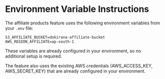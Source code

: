 # Environment Variable Instructions

The affiliate products feature uses the following environment variables from your `.env` file:

```
S3_AFFILIATE_BUCKET=dokirana-affiliate-bucket
AWS_REGION_AFFILIATE=ap-south-1
```

These variables are already configured in your environment, so no additional setup is required.

The feature also uses the existing AWS credentials (AWS_ACCESS_KEY, AWS_SECRET_KEY) that are already configured in your environment.
